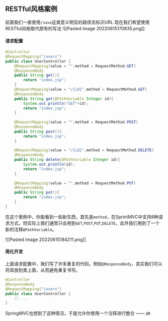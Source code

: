 ## RESTful风格案例
前面我们一直使用`/save`这类意义明显的路径去标识URL
现在我们希望使用RESTful风格取代原有的写法
![[Pasted image 20220615170835.png]]
#### 请求配置
```java
@Controller  
@RequestMapping("/users")  
public class UserController {  
    @RequestMapping(value = "",method = RequestMethod.GET)
    @ResponseBody   
    public String get(){  
        return "index.jsp";  
    }  
    @RequestMapping(value = "/{id}",method = RequestMethod.GET)
    @ResponseBody  
    public String get(@PathVariable Integer id){  
        System.out.println("GET"+id);  
        return "index.jsp";  
    }  
  
    @RequestMapping(value = "",method = RequestMethod.POST)  
    @ResponseBody 
    public String post(){  
        return "index.jsp";  
    }  
  
    @RequestMapping(value = "/{id}",method = RequestMethod.DELETE)  
    @ResponseBody  
    public String delete(@PathVariable Integer id){  
        System.out.println(id);  
        return "index.jsp";  
    }  
  
    @RequestMapping(value = "",method = RequestMethod.PUT) 
    @ResponseBody  
    public String put(){  
        return "index.jsp";  
    }  
}
```
在这个案例中，你能看到一些新东西，首先是`method`，在SprintMVC中支持8种请求方式，但实际上我们通常只会用到`GET`,`POST`,`PUT`,`DELETE`，此外我们用到了一个新的注释`@PathVariable`。

![[Pasted image 20220615184211.png]]

#### 简化开发
上面请求配置中，我们写了许多重复的代码，例如`@ResponseBody`，其实我们可以将其放到类上面，从而避免重复书写。
```java
@Controller  
@ResponseBody
@RequestMapping("/users")  
public class UserController {  
	// ... 
}
```
SpringMVC也想到了这种情况，于是允许你使用一个注释进行整合 —— `@R`